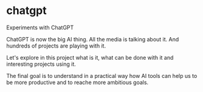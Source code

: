 # chatgpt
Experiments with ChatGPT

ChatGPT is now the big AI thing. All the media is talking about it. And hundreds of projects are playing with it.

Let's explore in this project what is it, what can be done with it and interesting projects using it.

The final goal is to understand in a practical way how AI tools can help us to be more productive
and to reache more ambitious goals.
